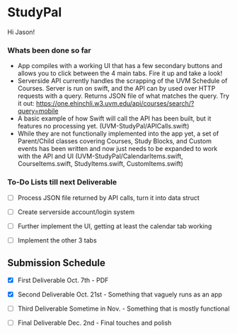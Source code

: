 # StudyPal
Hi Jason!

### Whats been done so far
* App compiles with a working UI that has a few secondary buttons and allows you to click between the 4 main tabs. Fire it up and take a look!
* Serverside API currently handles the scrapping of the UVM Schedule of Courses. Server is run on swift, and the API can by used over HTTP requests with a query. Returns JSON file of what matches the query. Try it out:
https://one.ehinchli.w3.uvm.edu/api/courses/search/?query=mobile
* A basic example of how Swift will call the API has been built, but it features no processing yet.
(UVM-StudyPal/APICalls.swift)
* While they are not functionally implemented into the app yet, a set of Parent/Child classes covering Courses, Study Blocks, and Custom events has been written and now just needs to be expanded to work with the API and UI
(UVM-StudyPal/CalendarItems.swift, CourseItems.swift, StudyItems.swift, CustomItems.swift)

### To-Do Lists till next Deliverable
- [ ] Process JSON file returned by API calls, turn it into data struct

- [ ] Create serverside account/login system

- [ ] Further implement the UI, getting at least the calendar tab working

- [ ] Implement the other 3 tabs 

## Submission Schedule
- [X] First Deliverable Oct. 7th - PDF

- [X] Second Deliverable Oct. 21st - Something that vaguely runs as an app

- [ ] Third Deliverable Sometime in Nov. - Something that is mostly functional

- [ ] Final Deliverable Dec. 2nd - Final touches and polish

